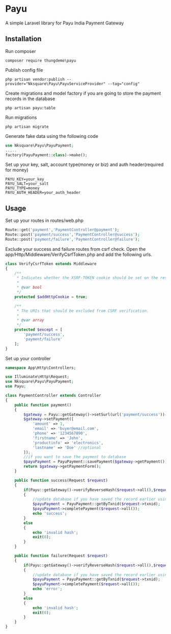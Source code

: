 # Payu
A simple Laravel library for Payu India Payment Gateway

## Installation
Run composer 
```
composer require thungdemo\payu
```
Publish config file
```
php artisan vendor:publish --provider="Nksquare\Payu\PayuServiceProvider" --tag="config"
```
Create migrations and model factory if you are going to store the payment records in the database
```
php artisan payu:table
```
Run migrations
```
php artisan migrate
```
Generate fake data using the following code
```php
use Nksquare\Payu\PayuPayment;
.....
factory(PayuPayment::class)->make();
```
Set up your key, salt, account type(money or biz) and auth header(required for money)
```
PAYU_KEY=your_key
PAYU_SALT=your_salt
PAYU_TYPE=money
PAYU_AUTH_HEADER=your_auth_header
```
## Usage
Set up your routes in routes/web.php
```php
Route::get('payment','PaymentController@payment');
Route::post('payment/success','PaymentController@success');
Route::post('payment/failure','PaymentController@failure');
```
Exclude your success and failure routes from csrf check. Open the app/Http/Middleware/VerifyCsrfToken.php and add the following urls.
```php
class VerifyCsrfToken extends Middleware
{
    /**
     * Indicates whether the XSRF-TOKEN cookie should be set on the response.
     *
     * @var bool
     */
    protected $addHttpCookie = true;

    /**
     * The URIs that should be excluded from CSRF verification.
     *
     * @var array
     */
    protected $except = [
        'payment/success',
        'payment/failure'
    ];
}
```
Set up your controller
```php
namespace App\Http\Controllers;

use Illuminate\Http\Request;
use Nksquare\Payu\PayuPayment;
use Payu;

class PaymentController extends Controller
{
    public function payment()
    {
        $gateway = Payu::getGateway()->setSurl(url('payment/success'))->setFurl(url('payment/failure'));
        $gateway->setPayment([
            'amount' => 1,
            'email' => 'buyer@email.com',
            'phone' => '1234567890',
            'firstname' => 'John',
            'productinfo' => 'electronics',
            'lastname' => 'Doe' //optional
        ]);
        //if you want to save the payment to database
        $payuPayment = PayuPayment::savePayment($gateway->getPayment());
        return $gateway->getPaymentForm();
    }

    public function success(Request $request)
    {
        if(Payu::getGateway()->verifyReverseHash($request->all(),$request->hash))
        {
            //update database if you have saved the record earlier using PayuPayment::savePayment()
            $payuPayment = PayuPayment::getByTxnid($request->txnid);
            $payuPayment->completePayment($request->all());
            echo 'success';
        }
        else
        {
            echo 'invalid hash';
            exit(0);
        }
    }

    public function failure(Request $request)
    {
        if(Payu::getGateway()->verifyReverseHash($request->all(),$request->hash))
        {
            //update database if you have saved the record earlier using PayuPayment::savePayment()
            $payuPayment = PayuPayment::getByTxnid($request->txnid);
            $payuPayment->completePayment($request->all());
            echo 'error';
        }
        else
        {
            echo 'invalid hash';
            exit(0);
        }
    }
}
```
